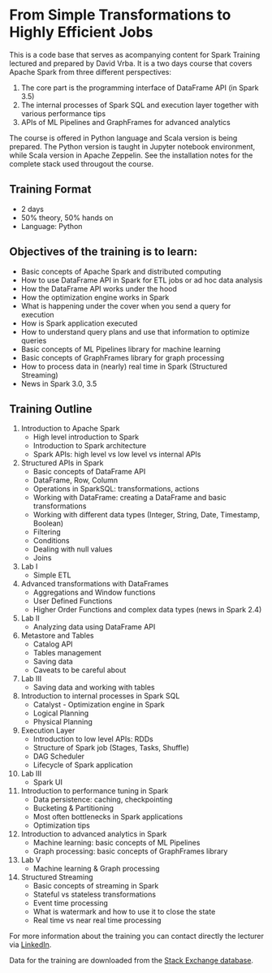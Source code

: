 # From Simple Transformations to Highly Efficient Jobs

This is a code base that serves as acompanying content for Spark Training lectured and prepared by David Vrba. It is a two days course that covers Apache Spark from three different perspectives:

1. The core part is the programming interface of DataFrame API (in Spark 3.5)
2. The internal processes of Spark SQL and execution layer together with various performance tips
3. APIs of ML Pipelines and GraphFrames for advanced analytics

The course is offered in Python language and Scala version is being prepared. The Python version is taught in Jupyter notebook environment, while Scala version in Apache Zeppelin. See the installation notes for the complete stack used througout the course.

## Training Format
* 2 days
* 50% theory, 50% hands on
* Language: Python

## Objectives of the training is to learn:
* Basic concepts of Apache Spark and distributed computing
* How to use DataFrame API in Spark for ETL jobs or ad hoc data analysis
* How the DataFrame API works under the hood
* How the optimization engine works in Spark
* What is happening under the cover when you send a query for execution
* How is Spark application executed
* How to understand query plans and use that information to optimize queries
* Basic concepts of ML Pipelines library for machine learning
* Basic concepts of GraphFrames library for graph processing
* How to process data in (nearly) real time in Spark (Structured Streaming)
* News in Spark 3.0, 3.5


## Training Outline
1. Introduction to Apache Spark
    * High level introduction to Spark
    * Introduction to Spark architecture
    * Spark APIs: high level vs low level vs internal APIs
2. Structured APIs in Spark
    * Basic concepts of DataFrame API
    * DataFrame, Row, Column
    * Operations in SparkSQL: transformations, actions
    * Working with DataFrame: creating a DataFrame and basic transformations
    * Working with different data types (Integer, String, Date, Timestamp, Boolean)
    * Filtering
    * Conditions
    * Dealing with null values
    * Joins
3. Lab I
    * Simple ETL
4. Advanced transformations with DataFrames
    * Aggregations and Window functions
    * User Defined Functions
    * Higher Order Functions and complex data types (news in Spark 2.4)
5. Lab II
    * Analyzing data using DataFrame API
6. Metastore and Tables
    * Catalog API
    * Tables management
    * Saving data
    * Caveats to be careful about
7. Lab III
    * Saving data and working with tables
8. Introduction to internal processes in Spark SQL
    * Catalyst - Optimization engine in Spark
    * Logical Planning
    * Physical Planning
9. Execution Layer
    * Introduction to low level APIs: RDDs
    * Structure of Spark job (Stages, Tasks, Shuffle)
    * DAG Scheduler
    * Lifecycle of Spark application
10. Lab III
    * Spark UI
11. Introduction to performance tuning in Spark
    * Data persistence: caching, checkpointing
    * Bucketing & Partitioning
    * Most often bottlenecks in Spark applications
    * Optimization tips
12. Introduction to advanced analytics in Spark
    * Machine learning: basic concepts of ML Pipelines
    * Graph processing: basic concepts of GraphFrames library
13. Lab V
    * Machine learning & Graph processing
14. Structured Streaming
    * Basic concepts of streaming in Spark
    * Stateful vs stateless transformations
    * Event time processing
    * What is watermark and how to use it to close the state
    * Real time vs near real time processing


For more information about the training you can contact directly the lecturer via [LinkedIn](http://www.linkedin.com/in/vrba-david).

Data for the training are downloaded from the [Stack Exchange database](https://archive.org/details/stackexchange).